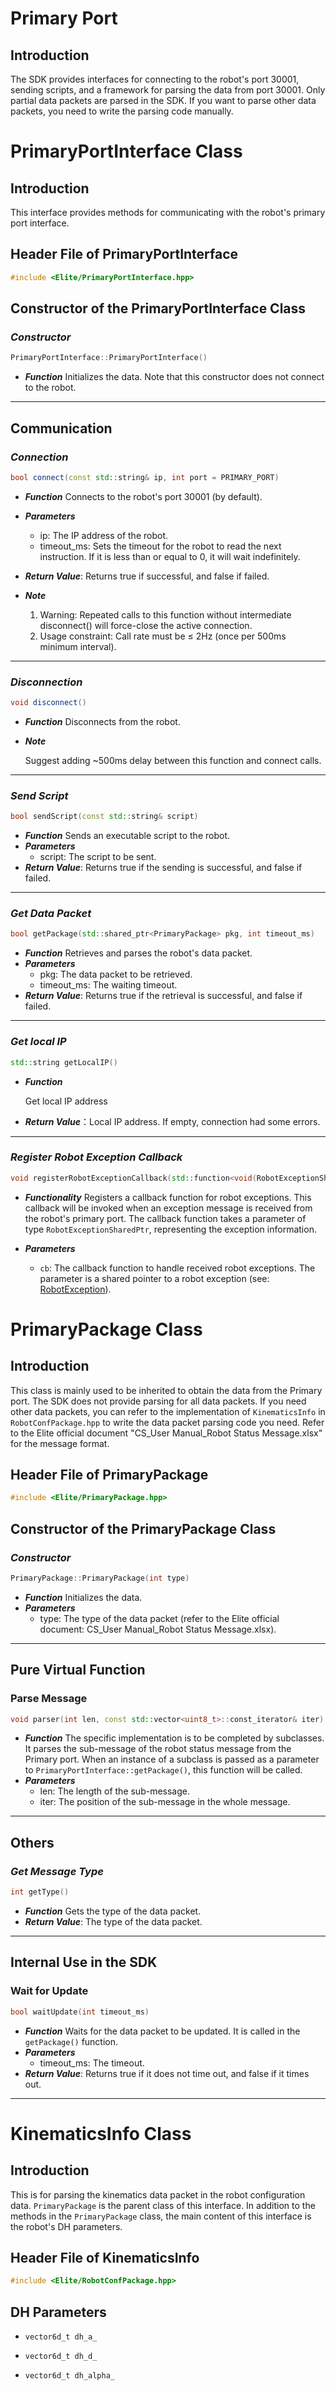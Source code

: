 # Primary Port

## Introduction
The SDK provides interfaces for connecting to the robot's port 30001, sending scripts, and a framework for parsing the data from port 30001. Only partial data packets are parsed in the SDK. If you want to parse other data packets, you need to write the parsing code manually.

# PrimaryPortInterface Class

## Introduction
This interface provides methods for communicating with the robot's primary port interface.

## Header File of PrimaryPortInterface
```cpp
#include <Elite/PrimaryPortInterface.hpp>
```

## Constructor of the PrimaryPortInterface Class

### ***Constructor***
```cpp
PrimaryPortInterface::PrimaryPortInterface()
```
- ***Function***
Initializes the data. Note that this constructor does not connect to the robot.

---

## Communication

### ***Connection***
```cpp
bool connect(const std::string& ip, int port = PRIMARY_PORT)
```
- ***Function***
Connects to the robot's port 30001 (by default).
- ***Parameters***
    - ip: The IP address of the robot.
    - timeout_ms: Sets the timeout for the robot to read the next instruction. If it is less than or equal to 0, it will wait indefinitely.
- ***Return Value***: Returns true if successful, and false if failed.

- ***Note***
    1. Warning: Repeated calls to this function without intermediate disconnect() will force-close the active connection.
    2. Usage constraint: Call rate must be ≤ 2Hz (once per 500ms minimum interval).

---

### ***Disconnection***
```cpp
void disconnect()
```
- ***Function***
Disconnects from the robot.

- ***Note***

    Suggest adding ~500ms delay between this function and connect calls.

---

### ***Send Script***
```cpp
bool sendScript(const std::string& script)
```
- ***Function***
Sends an executable script to the robot.
- ***Parameters***
    - script: The script to be sent.
- ***Return Value***: Returns true if the sending is successful, and false if failed.

---

### ***Get Data Packet***
```cpp
bool getPackage(std::shared_ptr<PrimaryPackage> pkg, int timeout_ms)
```
- ***Function***
Retrieves and parses the robot's data packet.
- ***Parameters***
    - pkg: The data packet to be retrieved.
    - timeout_ms: The waiting timeout.
- ***Return Value***: Returns true if the retrieval is successful, and false if failed.

---

### ***Get local IP***
```cpp
std::string getLocalIP()
```
- ***Function***

    Get local IP address

- ***Return Value***：Local IP address. If empty, connection had some errors.

---

### ***Register Robot Exception Callback***
```cpp
void registerRobotExceptionCallback(std::function<void(RobotExceptionSharedPtr)> cb)
```

- ***Functionality***
    Registers a callback function for robot exceptions. This callback will be invoked when an exception message is received from the robot's primary port. The callback function takes a parameter of type `RobotExceptionSharedPtr`, representing the exception information.

- ***Parameters***
    - `cb`: The callback function to handle received robot exceptions. The parameter is a shared pointer to a robot exception (see: [RobotException](./RobotException.en.md)).

# PrimaryPackage Class

## Introduction
This class is mainly used to be inherited to obtain the data from the Primary port.
The SDK does not provide parsing for all data packets. If you need other data packets, you can refer to the implementation of `KinematicsInfo` in `RobotConfPackage.hpp` to write the data packet parsing code you need. Refer to the Elite official document "CS_User Manual_Robot Status Message.xlsx" for the message format.

## Header File of PrimaryPackage
```cpp
#include <Elite/PrimaryPackage.hpp>
```

## Constructor of the PrimaryPackage Class
### ***Constructor***
```cpp
PrimaryPackage::PrimaryPackage(int type)
```
- ***Function***
Initializes the data.
- ***Parameters***
    - type: The type of the data packet (refer to the Elite official document: CS_User Manual_Robot Status Message.xlsx).

---

## Pure Virtual Function

### Parse Message
```cpp
void parser(int len, const std::vector<uint8_t>::const_iterator& iter)
```
- ***Function***
The specific implementation is to be completed by subclasses. It parses the sub-message of the robot status message from the Primary port. When an instance of a subclass is passed as a parameter to `PrimaryPortInterface::getPackage()`, this function will be called.
- ***Parameters***
    - len: The length of the sub-message.
    - iter: The position of the sub-message in the whole message.

---

## Others

### ***Get Message Type***
```cpp
int getType()
```
- ***Function***
Gets the type of the data packet.
- ***Return Value***: The type of the data packet.

---

## Internal Use in the SDK
### Wait for Update
```cpp
bool waitUpdate(int timeout_ms)
```
- ***Function***
Waits for the data packet to be updated. It is called in the `getPackage()` function.
- ***Parameters***
    - timeout_ms: The timeout.
- ***Return Value***: Returns true if it does not time out, and false if it times out.

---

# KinematicsInfo Class

## Introduction
This is for parsing the kinematics data packet in the robot configuration data. `PrimaryPackage` is the parent class of this interface. In addition to the methods in the `PrimaryPackage` class, the main content of this interface is the robot's DH parameters.

## Header File of KinematicsInfo
```cpp
#include <Elite/RobotConfPackage.hpp>
```

## DH Parameters

- `vector6d_t dh_a_`

- `vector6d_t dh_d_`

- `vector6d_t dh_alpha_`